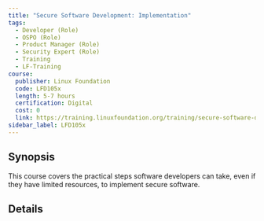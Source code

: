 ```yaml
---
title: "Secure Software Development: Implementation"
tags:
  - Developer (Role)
  - OSPO (Role)
  - Product Manager (Role)
  - Security Expert (Role)
  - Training
  - LF-Training
course:
  publisher: Linux Foundation
  code: LFD105x
  length: 5-7 hours
  certification: Digital
  cost: 0
  link: https://training.linuxfoundation.org/training/secure-software-development-implementation-lfd105/
sidebar_label: LFD105x
---
```


## Synopsis


This course covers the practical steps software developers can take, even if they have limited resources, to implement secure software.


## Details

<CourseDetails course={frontMatter.course}/>
